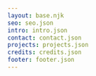 ```yaml
---
layout: base.njk
seo: seo.json
intro: intro.json
contact: contact.json
projects: projects.json
credits: credits.json
footer: footer.json
---
```

